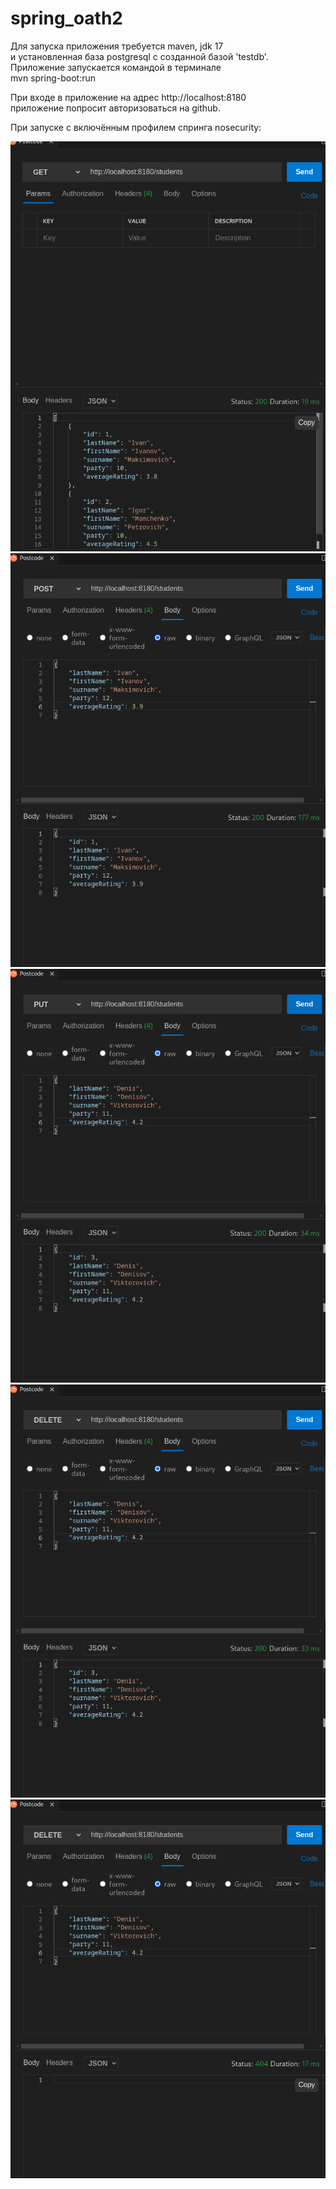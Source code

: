 # spring_oath2

Для запуска приложения требуется maven, jdk 17 <br>
и установленная база postgresql c созданной базой 'testdb'.<br>
Приложение запускается командой в терминале<br>
mvn spring-boot:run

 При входе в приложение на адрес http://localhost:8180 <br>
 приложение попросит авторизоваться на github.
 
 При запуске с включённым профилем спринга nosecurity:
 
![метод GET](1.png)
![метод POST](2.png)
![метод PUT](3.png)
![метод DELETE](4.png)
![метод DELETE](5.png)